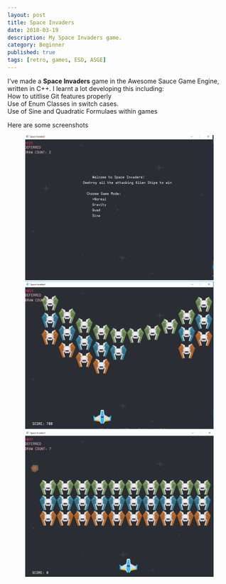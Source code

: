 ```yaml
---
layout: post 
title: Space Invaders
date: 2018-03-19
description: My Space Invaders game. 
category: Beginner
published: true
tags: [retro, games, ESD, ASGE]
---
```


I've made a <b>Space Invaders</b> game in the Awesome Sauce Game Engine, written in C++.
I learnt a lot developing this including:<br />
How to utitlise Git features properly <br />
Use of Enum Classes in switch cases. <br />
Use of Sine and Quadratic Formulaes within games

Here are some screenshots

<figure>
	<img src="../assets/img/spaceinvaders_1.PNG">
    <img src="../assets/img/spaceinvaders_2.PNG" class="img-circle animated rotateIn">
	<img src="../assets/img/spaceinvaders_3.PNG" class="img-circle animated rotateIn">
</figure>

